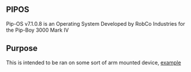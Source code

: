 ## PIPOS
Pip-OS v7.1.0.8 is an Operating System Developed by RobCo Industries for the Pip-Boy 3000 Mark IV

## Purpose
This is intended to be ran on some sort of arm mounted device, [example](https://www.youtube.com/watch?v=sxfJOMjZeIs&t=797s)

